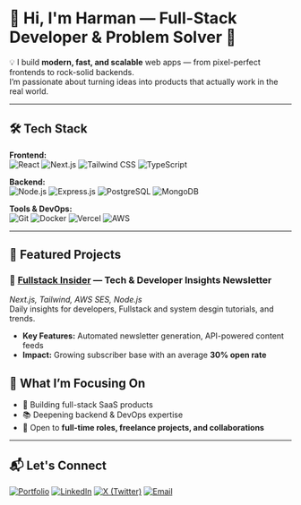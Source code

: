 # 👋 Hi, I'm Harman — Full-Stack Developer & Problem Solver 🚀

💡 I build **modern, fast, and scalable** web apps — from pixel-perfect frontends to rock-solid backends.  
I’m passionate about turning ideas into products that actually work in the real world.  

---

## 🛠 Tech Stack

**Frontend:**  
![React](https://img.shields.io/badge/React-20232A?style=flat&logo=react&logoColor=61DAFB)
![Next.js](https://img.shields.io/badge/Next.js-000?style=flat&logo=nextdotjs&logoColor=fff)
![Tailwind CSS](https://img.shields.io/badge/Tailwind_CSS-38B2AC?style=flat&logo=tailwind-css&logoColor=white)
![TypeScript](https://img.shields.io/badge/TypeScript-007ACC?style=flat&logo=typescript&logoColor=white)

**Backend:**  
![Node.js](https://img.shields.io/badge/Node.js-339933?style=flat&logo=nodedotjs&logoColor=white)
![Express.js](https://img.shields.io/badge/Express.js-000000?style=flat&logo=express&logoColor=white)
![PostgreSQL](https://img.shields.io/badge/PostgreSQL-316192?style=flat&logo=postgresql&logoColor=white)
![MongoDB](https://img.shields.io/badge/MongoDB-4EA94B?style=flat&logo=mongodb&logoColor=white)

**Tools & DevOps:**  
![Git](https://img.shields.io/badge/Git-F05032?style=flat&logo=git&logoColor=white)
![Docker](https://img.shields.io/badge/Docker-2496ED?style=flat&logo=docker&logoColor=white)
![Vercel](https://img.shields.io/badge/Vercel-000000?style=flat&logo=vercel&logoColor=white)
![AWS](https://img.shields.io/badge/AWS-232F3E?style=flat&logo=amazonaws&logoColor=white)

---

## 📌 Featured Projects

### 🔹 [Fullstack Insider](https://fullstackinsider.com) — Tech & Developer Insights Newsletter  
*Next.js, Tailwind, AWS SES, Node.js*  
Daily insights for developers, Fullstack and system desgin tutorials, and trends.  
- **Key Features:** Automated newsletter generation, API-powered content feeds  
- **Impact:** Growing subscriber base with an average **30% open rate**  

## 🎯 What I’m Focusing On
- 🔨 Building full-stack SaaS products  
- 📚 Deepening backend & DevOps expertise  
- 💼 Open to **full-time roles, freelance projects, and collaborations**

---

## 📬 Let's Connect
[![Portfolio](https://img.shields.io/badge/Portfolio-000?style=flat&logo=About.me&logoColor=white)]([https://yourportfolio.com](https://codeharman.vercel.app/))
[![LinkedIn](https://img.shields.io/badge/LinkedIn-0A66C2?style=flat&logo=linkedin&logoColor=white)](https://www.linkedin.com/in/codeharman/)
[![X (Twitter)](https://img.shields.io/badge/X%20(Twitter)-000000?style=flat&logo=x&logoColor=white)](https://x.com/codeharmann)
[![Email](https://img.shields.io/badge/Email-D14836?style=flat&logo=gmail&logoColor=white)](mailto:iamsingh.hj@email.com)
